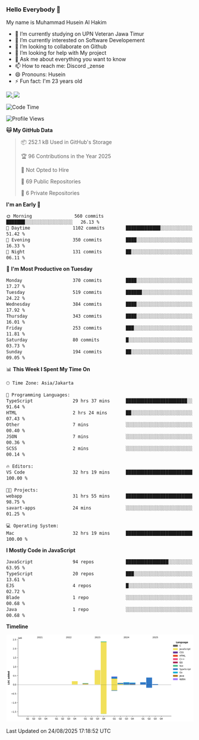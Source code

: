 ### Hello Everybody 👋

My name is Muhammad Husein Al Hakim

- 🔭 I’m currently studying on UPN Veteran Jawa Timur
- 🌱 I’m currently interested on Software Developement
- 👯 I’m looking to collaborate on Github
- 🤔 I’m looking for help with My project
- 💬 Ask me about everything you want to know
- 📫 How to reach me: Discord _zense
- 😄 Pronouns: Husein
- ⚡ Fun fact: I'm 23 years old

<p align="left">
<a href="https://github.com/huseinhq">
  <img height="180em" src="https://github-readme-stats-eight-theta.vercel.app/api?username=huseinhq&show_icons=true&theme=algolia&include_all_commits=true&count_private=true"/>
  <img height="180em" src="https://github-readme-stats-eight-theta.vercel.app/api/top-langs/?username=huseinhq&layout=compact&langs_count=8&theme=algolia"/>
</a>
</p>

<!--START_SECTION:waka-->
![Code Time](http://img.shields.io/badge/Code%20Time-2%2C575%20hrs%2047%20mins-blue)

![Profile Views](http://img.shields.io/badge/Profile%20Views-0-blue)

**🐱 My GitHub Data** 

> 📦 252.1 kB Used in GitHub's Storage 
 > 
> 🏆 96 Contributions in the Year 2025
 > 
> 🚫 Not Opted to Hire
 > 
> 📜 69 Public Repositories 
 > 
> 🔑 6 Private Repositories 
 > 
**I'm an Early 🐤** 

```text
🌞 Morning                560 commits         ███████░░░░░░░░░░░░░░░░░░   26.13 % 
🌆 Daytime                1102 commits        █████████████░░░░░░░░░░░░   51.42 % 
🌃 Evening                350 commits         ████░░░░░░░░░░░░░░░░░░░░░   16.33 % 
🌙 Night                  131 commits         ██░░░░░░░░░░░░░░░░░░░░░░░   06.11 % 
```
📅 **I'm Most Productive on Tuesday** 

```text
Monday                   370 commits         ████░░░░░░░░░░░░░░░░░░░░░   17.27 % 
Tuesday                  519 commits         ██████░░░░░░░░░░░░░░░░░░░   24.22 % 
Wednesday                384 commits         ████░░░░░░░░░░░░░░░░░░░░░   17.92 % 
Thursday                 343 commits         ████░░░░░░░░░░░░░░░░░░░░░   16.01 % 
Friday                   253 commits         ███░░░░░░░░░░░░░░░░░░░░░░   11.81 % 
Saturday                 80 commits          █░░░░░░░░░░░░░░░░░░░░░░░░   03.73 % 
Sunday                   194 commits         ██░░░░░░░░░░░░░░░░░░░░░░░   09.05 % 
```


📊 **This Week I Spent My Time On** 

```text
🕑︎ Time Zone: Asia/Jakarta

💬 Programming Languages: 
TypeScript               29 hrs 37 mins      ███████████████████████░░   91.64 % 
HTML                     2 hrs 24 mins       ██░░░░░░░░░░░░░░░░░░░░░░░   07.43 % 
Other                    7 mins              ░░░░░░░░░░░░░░░░░░░░░░░░░   00.40 % 
JSON                     7 mins              ░░░░░░░░░░░░░░░░░░░░░░░░░   00.36 % 
SCSS                     2 mins              ░░░░░░░░░░░░░░░░░░░░░░░░░   00.14 % 

🔥 Editors: 
VS Code                  32 hrs 19 mins      █████████████████████████   100.00 % 

🐱‍💻 Projects: 
webapp                   31 hrs 55 mins      █████████████████████████   98.75 % 
savart-apps              24 mins             ░░░░░░░░░░░░░░░░░░░░░░░░░   01.25 % 

💻 Operating System: 
Mac                      32 hrs 19 mins      █████████████████████████   100.00 % 
```

**I Mostly Code in JavaScript** 

```text
JavaScript               94 repos            ████████████████░░░░░░░░░   63.95 % 
TypeScript               20 repos            ███░░░░░░░░░░░░░░░░░░░░░░   13.61 % 
EJS                      4 repos             █░░░░░░░░░░░░░░░░░░░░░░░░   02.72 % 
Blade                    1 repo              ░░░░░░░░░░░░░░░░░░░░░░░░░   00.68 % 
Java                     1 repo              ░░░░░░░░░░░░░░░░░░░░░░░░░   00.68 % 
```



**Timeline**

![Lines of Code chart](https://raw.githubusercontent.com/HuseinHQ/HuseinHQ/main/assets/bar_graph.png)


 Last Updated on 24/08/2025 17:18:52 UTC
<!--END_SECTION:waka-->
